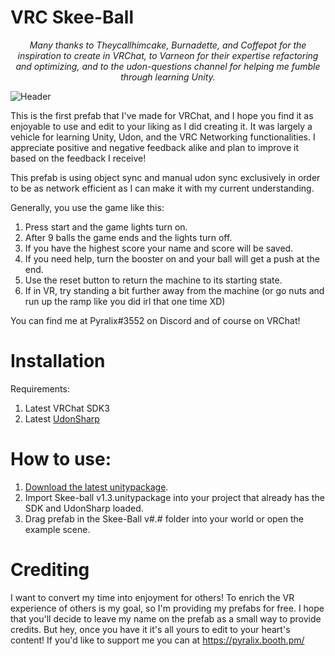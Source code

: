 # VRC Skee-Ball

<p align="center"><i>Many thanks to Theycallhimcake, Burnadette, and Coffepot for the inspiration to create in VRChat, to Varneon for their expertise refactoring and optimizing, and to the udon-questions channel for helping me fumble through learning Unity.</i></p>

![Header](https://raw.githubusercontent.com/pyralix/VRC-Skee-Ball/main/.github/images/skeeball.PNG)


This is the first prefab that I've made for VRChat, and I hope you find it as enjoyable to use and edit to your liking as I did creating it. It was largely a vehicle for learning Unity, Udon, and the VRC Networking functionalities. I appreciate positive and negative feedback alike and plan to improve it based on the feedback I receive!

This prefab is using object sync and manual udon sync exclusively in order to be as network efficient as I can make it with my current understanding.

Generally, you use the game like this:
1. Press start and the game lights turn on.
2. After 9 balls the game ends and the lights turn off.
3. If you have the highest score your name and score will be saved.
4. If you need help, turn the booster on and your ball will get a push at the end.
5. Use the reset button to return the machine to its starting state.
6. If in VR, try standing a bit further away from the machine (or go nuts and run up the ramp like you did irl that one time XD)

You can find me at Pyralix#3552 on Discord and of course on VRChat!

# Installation

Requirements:

1. Latest VRChat SDK3
2. Latest [UdonSharp](https://github.com/MerlinVR/UdonSharp)

# How to use:

1. [Download the latest unitypackage](https://github.com/pyralix/VRC-Skee-Ball/releases/download/v1.3/Skee-ball.v1.3.unitypackage).
2. Import Skee-ball v1.3.unitypackage into your project that already has the SDK and UdonSharp loaded.
3. Drag prefab in the Skee-Ball v#.# folder into your world or open the example scene.

# Crediting

I want to convert my time into enjoyment for others! To enrich the VR experience of others is my goal, so I'm providing my prefabs for free. I hope that you'll decide to leave my name on the prefab as a small way to provide credits. But hey, once you have it it's all yours to edit to your heart's content! If you'd like to support me you can at https://pyralix.booth.pm/
